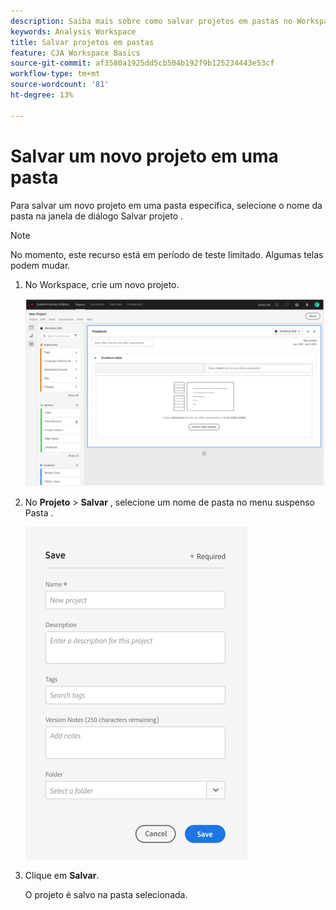 ```yaml
---
description: Saiba mais sobre como salvar projetos em pastas no Workspace
keywords: Analysis Workspace
title: Salvar projetos em pastas
feature: CJA Workspace Basics
source-git-commit: af3580a1925dd5cb504b192f9b125234443e53cf
workflow-type: tm+mt
source-wordcount: '81'
ht-degree: 13%

---
```



# Salvar um novo projeto em uma pasta

Para salvar um novo projeto em uma pasta específica, selecione o nome da pasta na janela de diálogo Salvar projeto .

>[!NOTE]
>
>No momento, este recurso está em período de teste limitado. Algumas telas podem mudar.

1. No Workspace, crie um novo projeto.

   ![](/help/analysis-workspace/build-workspace-project/assets/save-to-folder1.png)

1. No **Projeto** > **Salvar** , selecione um nome de pasta no menu suspenso Pasta .

   ![](/help/analysis-workspace/build-workspace-project/assets/save-to-folder2.png)

1. Clique em **Salvar**.

   O projeto é salvo na pasta selecionada.
